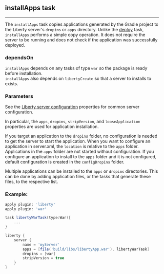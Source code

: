 ## installApps task
---
The `installApps` task copies applications generated by the Gradle project to the Liberty server's `dropins` or `apps` directory. Unlike the [deploy](deploy.md#deploy-task) task, `installApps` performs a simple copy operation. It does not require the server to be running and does not check if the application was successfully deployed.

### dependsOn
`installApps` depends on any tasks of type `war` so the package is ready before installation.  
`installApps` also depends on `libertyCreate` so that a server to installs to exists.

### Parameters

See the [Liberty server configuration](libertyExtensions.md#liberty-server-configuration) properties for common server configuration.

In particular, the `apps`, `dropins`, `stripVersion`, and `looseApplication` properties are used for application installation.

If you target an application to the `dropins` folder, no configuration is needed to get the server to start the application. When you want to configure an application in server.xml, the `location` is relative to the `apps` folder. Applications in the `apps` folder are not started without configuration. If you configure an application to install to the `apps` folder and it is not configured, default configuration is created in the `configDropins` folder.

Multiple applications can be installed to the `apps` or `dropins` directories. This can be done by adding application files, or the tasks that generate these files, to the respective list.

### Example:

```groovy
apply plugin: 'liberty'
apply plugin: 'war'

task libertyWarTask(type:War){
    ...
}

liberty {
    server {
        name = 'myServer'
        apps = [file('build/libs/libertyApp.war'), libertyWarTask]
        dropins = [war]
        stripVersion = true
    }
}
```
